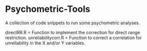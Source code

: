 # Psychometric-Tools
A collection of code snippets to run some psychometric analyses.

directRR.R = Function to implement the correction for direct range restriction.
unreliabilitycorr.R = Function to correct a correlation for unreliability in the X and/or Y variables.
